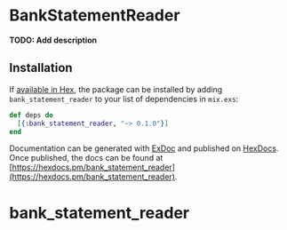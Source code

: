 # BankStatementReader

**TODO: Add description**

## Installation

If [available in Hex](https://hex.pm/docs/publish), the package can be installed
by adding `bank_statement_reader` to your list of dependencies in `mix.exs`:

```elixir
def deps do
  [{:bank_statement_reader, "~> 0.1.0"}]
end
```

Documentation can be generated with [ExDoc](https://github.com/elixir-lang/ex_doc)
and published on [HexDocs](https://hexdocs.pm). Once published, the docs can
be found at [https://hexdocs.pm/bank_statement_reader](https://hexdocs.pm/bank_statement_reader).

# bank_statement_reader
